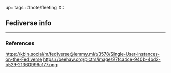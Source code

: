 up::
tags:: #note/fleeting 
X:: 

## Fediverse info



---

### References

https://kbin.social/m/fediverse@lemmy.ml/t/3578/Single-User-instances-on-the-Fediverse
https://beehaw.org/pictrs/image/27fca4ce-940b-4bd2-b529-21360996c177.png
